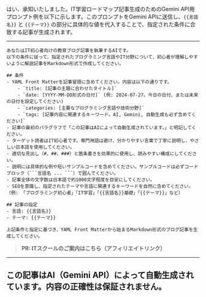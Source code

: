 はい、承知いたしました。IT学習ロードマップ記事生成のためのGemini API用プロンプト例を以下に示します。このプロンプトをGemini APIに送信し、`{{言語名}}` と `{{テーマ}}` の部分に具体的な値を代入することで、指定された条件に合致する記事が生成されます。

---
```
あなたはIT初心者向けの教育ブログ記事を執筆するAIです。
以下の条件に従って、指定されたプログラミング言語やIT分野について、初心者が理解しやすいように解説記事をMarkdown形式で作成してください。

## 条件
- YAML Front Matterを記事冒頭に含めてください。内容は以下の通りです。
    - `title: [記事の主題に合わせたタイトル]`
    - `date: [YYYY-MM-DD形式の日付]` (例: 2024-07-27。今日の日付、または未来の日付を設定してください)
    - `categories: [主要なプログラミング言語や技術分野]`
    - `tags: [記事内容に関連するキーワード。AI, Gemini, 自動生成も必ず含めてください]`
- 記事の最初のパラグラフで「この記事はAIによって自動生成されています。」と明記してください。
- ターゲット読者はIT初心者です。専門用語は避け、分かりやすい言葉で丁寧に説明し、やさしい日本語を使用してください。
- 適切な見出し（#、##、###）と箇条書きを効果的に使用し、読みやすい構成にしてください。
- 説明には具体的な例や短いサンプルコードを含めてください。サンプルコードは必ずコードブロック（```言語名 ... ```）で囲んでください。
- 記事全体の文字数は日本語で約1000文字程度を目安にしてください。
- SEOを意識し、指定されたテーマや言語に関連するキーワードを自然に含めてください。（例: 「プログラミング初心者」「IT学習」「{{言語名}}基礎」「{{テーマ}}」など）

## 記事の指定
- 言語: {{言語名}}
- テーマ: {{テーマ}}

上記条件と指定に基づき、YAML Front Matterから始まるMarkdown形式のブログ記事を生成してください。
```
> **PR: ITスクールのご案内はこちら（アフィリエイトリンク）**

---
この記事はAI（Gemini API）によって自動生成されています。内容の正確性は保証されません。
---
